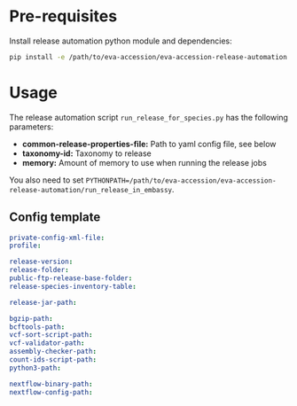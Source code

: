 # Pre-requisites
Install release automation python module and dependencies:
```bash
pip install -e /path/to/eva-accession/eva-accession-release-automation
```


# Usage
The release automation script `run_release_for_species.py` has the following parameters:
* **common-release-properties-file:** Path to yaml config file, see below
* **taxonomy-id:** Taxonomy to release
* **memory:** Amount of memory to use when running the release jobs

You also need to set `PYTHONPATH=/path/to/eva-accession/eva-accession-release-automation/run_release_in_embassy`.


## Config template
```yaml
private-config-xml-file:
profile:

release-version:
release-folder:
public-ftp-release-base-folder:
release-species-inventory-table:

release-jar-path:

bgzip-path:
bcftools-path:
vcf-sort-script-path:
vcf-validator-path:
assembly-checker-path:
count-ids-script-path:
python3-path:

nextflow-binary-path:
nextflow-config-path:
```
